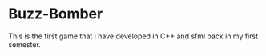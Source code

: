 # Buzz-Bomber
This is the first game that i have developed in C++ and sfml back in my first semester.